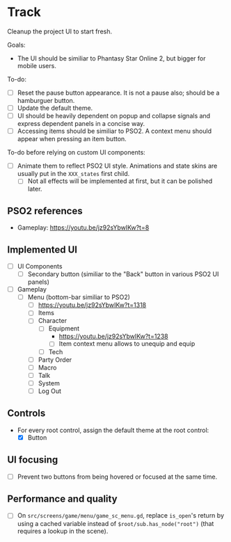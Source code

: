 # Track

Cleanup the project UI to start fresh.

Goals:

- The UI should be similiar to Phantasy Star Online 2, but bigger for mobile users.

To-do:

- [ ] Reset the pause button appearance. It is not a pause also; should be a hamburguer button.
- [ ] Update the default theme.
- [ ] UI should be heavily dependent on popup and collapse signals and express dependent panels in a concise way.
- [ ] Accessing items should be similiar to PSO2. A context menu should appear when pressing an item button.

To-do before relying on custom UI components:

- [ ] Animate them to reflect PSO2 UI style. Animations and state skins are usually put in the `XXX_states` first child.
  - [ ] Not all effects will be implemented at first, but it can be polished later.

## PSO2 references

- Gameplay: https://youtu.be/jz92sYbwIKw?t=8

## Implemented UI

- [ ] UI Components
  - [ ] Secondary button (similiar to the "Back" button in various PSO2 UI panels)
- [ ] Gameplay
  - [ ] Menu (bottom-bar similiar to PSO2)
    - [ ] https://youtu.be/jz92sYbwIKw?t=1318
    - [ ] Items
    - [ ] Character
      - [ ] Equipment
        - https://youtu.be/jz92sYbwIKw?t=1238
        - [ ] Item context menu allows to unequip and equip
      - [ ] Tech
    - [ ] Party Order
    - [ ] Macro
    - [ ] Talk
    - [ ] System
    - [ ] Log Out

## Controls

- For every root control, assign the default theme at the root control:
  - [x] Button

## UI focusing

- [ ] Prevent two buttons from being hovered or focused at the same time.

## Performance and quality

- [ ] On `src/screens/game/menu/game_sc_menu.gd`, replace `is_open`'s return by using a cached variable instead of `$root/sub.has_node("root")` (that requires a lookup in the scene).